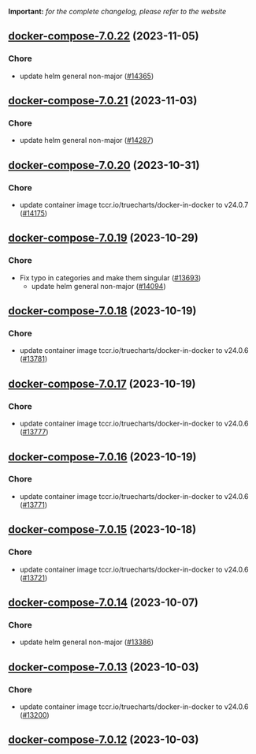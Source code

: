 **Important:**
*for the complete changelog, please refer to the website*




## [docker-compose-7.0.22](https://github.com/truecharts/charts/compare/docker-compose-7.0.21...docker-compose-7.0.22) (2023-11-05)

### Chore

- update helm general non-major ([#14365](https://github.com/truecharts/charts/issues/14365))
  
  


## [docker-compose-7.0.21](https://github.com/truecharts/charts/compare/docker-compose-7.0.20...docker-compose-7.0.21) (2023-11-03)

### Chore

- update helm general non-major ([#14287](https://github.com/truecharts/charts/issues/14287))
  
  


## [docker-compose-7.0.20](https://github.com/truecharts/charts/compare/docker-compose-7.0.19...docker-compose-7.0.20) (2023-10-31)

### Chore

- update container image tccr.io/truecharts/docker-in-docker to v24.0.7 ([#14175](https://github.com/truecharts/charts/issues/14175))
  
  


## [docker-compose-7.0.19](https://github.com/truecharts/charts/compare/docker-compose-7.0.18...docker-compose-7.0.19) (2023-10-29)

### Chore

- Fix typo in categories and make them singular ([#13693](https://github.com/truecharts/charts/issues/13693))
  - update helm general non-major ([#14094](https://github.com/truecharts/charts/issues/14094))
  
  


## [docker-compose-7.0.18](https://github.com/truecharts/charts/compare/docker-compose-7.0.17...docker-compose-7.0.18) (2023-10-19)

### Chore

- update container image tccr.io/truecharts/docker-in-docker to v24.0.6 ([#13781](https://github.com/truecharts/charts/issues/13781))
  
  


## [docker-compose-7.0.17](https://github.com/truecharts/charts/compare/docker-compose-7.0.16...docker-compose-7.0.17) (2023-10-19)

### Chore

- update container image tccr.io/truecharts/docker-in-docker to v24.0.6 ([#13777](https://github.com/truecharts/charts/issues/13777))
  
  


## [docker-compose-7.0.16](https://github.com/truecharts/charts/compare/docker-compose-7.0.15...docker-compose-7.0.16) (2023-10-19)

### Chore

- update container image tccr.io/truecharts/docker-in-docker to v24.0.6 ([#13771](https://github.com/truecharts/charts/issues/13771))
  
  


## [docker-compose-7.0.15](https://github.com/truecharts/charts/compare/docker-compose-7.0.14...docker-compose-7.0.15) (2023-10-18)

### Chore

- update container image tccr.io/truecharts/docker-in-docker to v24.0.6 ([#13721](https://github.com/truecharts/charts/issues/13721))
  
  


## [docker-compose-7.0.14](https://github.com/truecharts/charts/compare/docker-compose-7.0.13...docker-compose-7.0.14) (2023-10-07)

### Chore

- update helm general non-major ([#13386](https://github.com/truecharts/charts/issues/13386))
  
  


## [docker-compose-7.0.13](https://github.com/truecharts/charts/compare/docker-compose-7.0.12...docker-compose-7.0.13) (2023-10-03)

### Chore

- update container image tccr.io/truecharts/docker-in-docker to v24.0.6 ([#13200](https://github.com/truecharts/charts/issues/13200))
  
  


## [docker-compose-7.0.12](https://github.com/truecharts/charts/compare/docker-compose-7.0.11...docker-compose-7.0.12) (2023-10-03)

